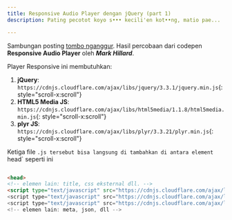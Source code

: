 ```yaml
---
title: Responsive Audio Player dengan jQuery (part 1)
description: Pating pecotot koyo s••• kecili'en kot••ng, matio pae...

---
```

Sambungan posting <a href="https://www.paciran.com/2018/08/29/audio-player-html5-playlist.html">tombo nganggur</a>. Hasil percobaan dari codepen **Responsive Audio Player** oleh **_Mark Hillard_**.
<!--more-->

Player Responsive ini membutuhkan:

1. **jQuery**: `https://cdnjs.cloudflare.com/ajax/libs/jquery/3.3.1/jquery.min.js`{: style="scroll-x:scroll"}
2. **HTML5 Media JS**: `https://cdnjs.cloudflare.com/ajax/libs/html5media/1.1.8/html5media.min.js`{: style="scroll-x:scroll"}
3. **plyr JS**: `https://cdnjs.cloudflare.com/ajax/libs/plyr/3.3.21/plyr.min.js`{: style="scroll-x:scroll"}

Ketiga file `.js tersebut bisa langsung di tambahkan di antara element `head` seperti ini

```html

<head>
<!-- elemen lain: title, css eksternal dll. -->
<script type="text/javascript" src="https://cdnjs.cloudflare.com/ajax/libs/jquery/3.3.1/jquery.min.js" >
<script type="text/javascript" src="https://cdnjs.cloudflare.com/ajax/libs/html5media/1.1.8/html5media.min.js" >
<script type="text/javascript" src="https://cdnjs.cloudflare.com/ajax/libs/plyr/3.3.21/plyr.min.js" >
<!-- elemen lain: meta, json, dll -->

```

<script type="text/javascript" src="https://cdnjs.cloudflare.com/ajax/libs/jquery/3.3.1/jquery.min.js" >
<script type="text/javascript" src="https://cdnjs.cloudflare.com/ajax/libs/html5media/1.1.8/html5media.min.js" >
<script type="text/javascript" src="https://cdnjs.cloudflare.com/ajax/libs/plyr/3.3.21/plyr.min.js" >


<div class="container">
    <div class="column add-bottom">
        <div id="mainwrap">
            <div id="nowPlay">
                <span id="npAction">Paused...</span><span id="npTitle"></span>
            </div>
            <div id="audiowrap">
                <div id="audio0">
                    <audio id="audio1" preload controls>Your browser does not support HTML5 Audio! 😢</audio>
                </div>
                <div id="tracks">
                    <a id="btnPrev">&larr;</a><a id="btnNext">&rarr;</a>
                </div>
            </div>
            <div id="plwrap">
                <ul id="plList"></ul>
            </div>
        </div>
    </div>
    <div class="column add-bottom center">
        <p>Music by <b>Padi RebornMythium</b></p>
    </div>
</div>

<style>
.add-bottom { margin-bottom:2rem !important; }
.left { float:left; }
.right { float:right; }
.center { text-align:center; }
.hidden { display:none; }

.no-support {
margin:2rem auto;
text-align:center;
width:90%;
}

audio {
display:none;
}

#audiowrap,
#plwrap {
margin:0 auto;
}

#tracks {
font-size:0;
position:relative;
text-align:center;
}

#nowPlay {
display:block;
font-size:0;
}

#nowPlay span {
display:inline-block;
font-size:1.05rem;
vertical-align:top;
}

#nowPlay span#npAction {
padding:21px;
width:30%;
}

#nowPlay span#npTitle {
padding:21px;
text-align:right;
width:70%;
}

#plList li {
cursor:pointer;
display:block;
margin:0;
padding:21px 0;
}

#plList li:hover {
background-color:rgba(0,0,0,.1);
}

.plItem {
position:relative;
}

.plTitle {
left:50px;
overflow:hidden;
position:absolute;
right:65px;
text-overflow:ellipsis;
top:0;
white-space:nowrap;
}

.plNum {
padding-left:21px;
width:25px;
}

.plLength {
padding-left:21px;
position:absolute;
right:21px;
top:0;
}

.plSel,
.plSel:hover {
background-color:rgba(0,0,0,.1);
color:#fff;
cursor:default !important;
}

#tracks a {
border-radius:3px;
color:#fff;
cursor:pointer;
display:inline-block;
font-size:2rem;
height:35px;
line-height:.175;
margin:0 5px 30px;
padding:10px;
text-decoration:none;
transition:background .3s ease;
}

#tracks a:last-child {
margin-left:0;
}

#tracks a:hover,
#tracks a:active {
background-color:rgba(0,0,0,.1);
color:#fff;
}

#tracks a::-moz-focus-inner {
border:0;
padding:0;
}

plyr--audio .plyr__controls {
background-color:transparent;
border:none;
color:#fff;
padding:20px 20px 20px 13px;
width:100%;
}

.plyr--audio .plyr__controls button.tab-focus:focus,
.plyr--audio .plyr__controls button:hover,
.plyr__play-large {
background:rgba(0,0,0,.1);
}

.plyr__progress--played,
.plyr__volume--display {
color:rgba(0,0,0,.1);
}

.plyr--audio .plyr__progress--buffer,
.plyr--audio .plyr__volume--display {
background:rgba(0,0,0,.1);
}

.plyr--audio .plyr__progress--buffer {
color:rgba(0,0,0,.1);
}

@media only screen and (max-width:600px) {
    #nowPlay span#npAction { display:none; }
    #nowPlay span#npTitle { display:block; text-align:center; width:100%; }
}
</style>

<script>
jQuery(function ($) {
    'use strict'
    var supportsAudio = !!document.createElement('audio').canPlayType;
    if (supportsAudio) {
        // initialize plyr
        var player = new Plyr('#audio1', {
            controls: [
                'restart',
                'play',
                'progress',
                'current-time',
                'duration',
                'mute',
                'volume'
            ]
        });
        // initialize playlist and controls
        var index = 0,
            playing = false,
            mediaPath = 'https://www.paciran.com/assets/audio/',
            extension = '',
            tracks = [{
                "track": 1,
                "name": "Sobat - Padi",
                "duration": "2:46",
                "file": "padi-sobat"
            }, {
                "track": 2,
                "name": "Bidadari - Padi",
                "duration": "8:37",
                "file": "padi-bidadari"
            }, {
                "track": 3,
                "name": "Mahadewi - Padi",
                "duration": "8:36",
                "file": "padi-mahadewi"
            }, {
                "track": 4,
                "name": "Kau Malaikatku - Padi Reborn",
                "duration": "8:37",
                "file": "padi-reborn-malaikatku"
            }, {
                "track": 5,
                "name": "Sobat - Padi Reborn",
                "duration": "8:36",
                "file": "padi-reborn-sobat"
            }, {
                "track": 6,
                "name": "Semua Tak Sama - Padi Reborn",
                "duration": "8:36",
                "file": "padi-reborn-semua-tak-sama"
            }],
            buildPlaylist = $(tracks).each(function(key, value) {
                var trackNumber = value.track,
                    trackName = value.name,
                    trackDuration = value.duration;
                if (trackNumber.toString().length === 1) {
                    trackNumber = '0' + trackNumber;
                }
                $('#plList').append('<li> \
                    <div class="plItem"> \
                        <span class="plNum">' + trackNumber + '.</span> \
                        <span class="plTitle">' + trackName + '</span> \
                        <span class="plLength">' + trackDuration + '</span> \
                    </div> \
                </li>');
            }),
            trackCount = tracks.length,
            npAction = $('#npAction'),
            npTitle = $('#npTitle'),
            audio = $('#audio1').on('play', function () {
                playing = true;
                npAction.text('Now Playing...');
            }).on('pause', function () {
                playing = false;
                npAction.text('Paused...');
            }).on('ended', function () {
                npAction.text('Paused...');
                if ((index + 1) < trackCount) {
                    index++;
                    loadTrack(index);
                    audio.play();
                } else {
                    audio.pause();
                    index = 0;
                    loadTrack(index);
                }
            }).get(0),
            btnPrev = $('#btnPr
function () {
                if ((index - 1) > -1) {
                    index--;
                    loadTrack(index);
                    if (playing) {
                        audio.play();
                    }
                } else {
                    audio.pause();
                    index = 0;
                    loadTrack(index);
                }
            }),
            btnNext = $('#btnNext').on('click', 
function () {
                if ((index + 1) < trackCount) {
                    index++;
                    loadTrack(index);
                    if (playing) {
                        audio.play();
                    }
                } else {
                    audio.pause();
                    index = 0;
                    loadTrack(index);
                }
            }),
            li = $('#plList li').on('click', function () {
                var id = parseInt($(this).index());
                if (id !== index) {
                    playTrack(id);
                }
            }),
            loadTrack = function (id) {
                $('.plSel').removeClass('plSel');
                $('#plList li:eq(' + id + ')').addClass('plSel');
                npTitle.text(tracks[id].name);
                index = id;
                audio.src = mediaPath + tracks[id].file + extension;
            },
            playTrack = function (id) {
                loadTrack(id);
                audio.play();
            };
        extension = audio.canPlayType('audio/mpeg') ? '.mp3' : audio.canPlayType('audio/mpeg') ? 'm4a' : audio.canPlayType('audio/ogg') ? '.ogg' : '';
        loadTrack(index);
    } else {
        // boo hoo
        $('.column').addClass('hidden');
        var noSupport = $('#audio1').text();
        $('.container').append('<p class="no-support">' + noSupport + '</p>');
    }
})
</script>
